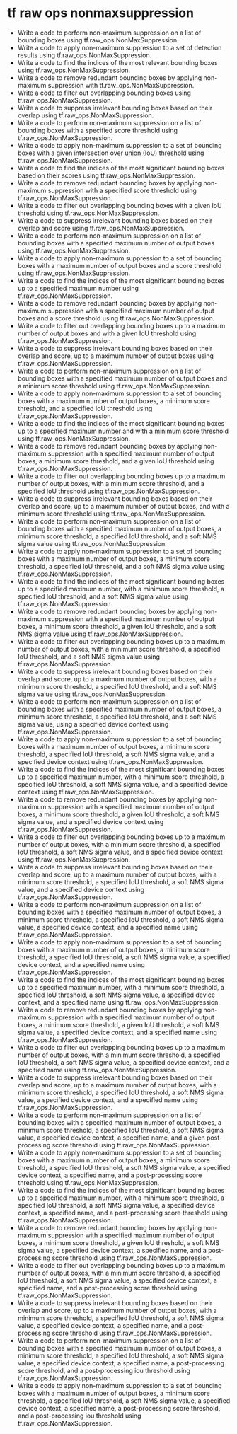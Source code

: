 # tf raw ops nonmaxsuppression

- Write a code to perform non-maximum suppression on a list of bounding boxes using tf.raw_ops.NonMaxSuppression.
- Write a code to apply non-maximum suppression to a set of detection results using tf.raw_ops.NonMaxSuppression.
- Write a code to find the indices of the most relevant bounding boxes using tf.raw_ops.NonMaxSuppression.
- Write a code to remove redundant bounding boxes by applying non-maximum suppression with tf.raw_ops.NonMaxSuppression.
- Write a code to filter out overlapping bounding boxes using tf.raw_ops.NonMaxSuppression.
- Write a code to suppress irrelevant bounding boxes based on their overlap using tf.raw_ops.NonMaxSuppression.
- Write a code to perform non-maximum suppression on a list of bounding boxes with a specified score threshold using tf.raw_ops.NonMaxSuppression.
- Write a code to apply non-maximum suppression to a set of bounding boxes with a given intersection over union (IoU) threshold using tf.raw_ops.NonMaxSuppression.
- Write a code to find the indices of the most significant bounding boxes based on their scores using tf.raw_ops.NonMaxSuppression.
- Write a code to remove redundant bounding boxes by applying non-maximum suppression with a specified score threshold using tf.raw_ops.NonMaxSuppression.
- Write a code to filter out overlapping bounding boxes with a given IoU threshold using tf.raw_ops.NonMaxSuppression.
- Write a code to suppress irrelevant bounding boxes based on their overlap and score using tf.raw_ops.NonMaxSuppression.
- Write a code to perform non-maximum suppression on a list of bounding boxes with a specified maximum number of output boxes using tf.raw_ops.NonMaxSuppression.
- Write a code to apply non-maximum suppression to a set of bounding boxes with a maximum number of output boxes and a score threshold using tf.raw_ops.NonMaxSuppression.
- Write a code to find the indices of the most significant bounding boxes up to a specified maximum number using tf.raw_ops.NonMaxSuppression.
- Write a code to remove redundant bounding boxes by applying non-maximum suppression with a specified maximum number of output boxes and a score threshold using tf.raw_ops.NonMaxSuppression.
- Write a code to filter out overlapping bounding boxes up to a maximum number of output boxes and with a given IoU threshold using tf.raw_ops.NonMaxSuppression.
- Write a code to suppress irrelevant bounding boxes based on their overlap and score, up to a maximum number of output boxes using tf.raw_ops.NonMaxSuppression.
- Write a code to perform non-maximum suppression on a list of bounding boxes with a specified maximum number of output boxes and a minimum score threshold using tf.raw_ops.NonMaxSuppression.
- Write a code to apply non-maximum suppression to a set of bounding boxes with a maximum number of output boxes, a minimum score threshold, and a specified IoU threshold using tf.raw_ops.NonMaxSuppression.
- Write a code to find the indices of the most significant bounding boxes up to a specified maximum number and with a minimum score threshold using tf.raw_ops.NonMaxSuppression.
- Write a code to remove redundant bounding boxes by applying non-maximum suppression with a specified maximum number of output boxes, a minimum score threshold, and a given IoU threshold using tf.raw_ops.NonMaxSuppression.
- Write a code to filter out overlapping bounding boxes up to a maximum number of output boxes, with a minimum score threshold, and a specified IoU threshold using tf.raw_ops.NonMaxSuppression.
- Write a code to suppress irrelevant bounding boxes based on their overlap and score, up to a maximum number of output boxes, and with a minimum score threshold using tf.raw_ops.NonMaxSuppression.
- Write a code to perform non-maximum suppression on a list of bounding boxes with a specified maximum number of output boxes, a minimum score threshold, a specified IoU threshold, and a soft NMS sigma value using tf.raw_ops.NonMaxSuppression.
- Write a code to apply non-maximum suppression to a set of bounding boxes with a maximum number of output boxes, a minimum score threshold, a specified IoU threshold, and a soft NMS sigma value using tf.raw_ops.NonMaxSuppression.
- Write a code to find the indices of the most significant bounding boxes up to a specified maximum number, with a minimum score threshold, a specified IoU threshold, and a soft NMS sigma value using tf.raw_ops.NonMaxSuppression.
- Write a code to remove redundant bounding boxes by applying non-maximum suppression with a specified maximum number of output boxes, a minimum score threshold, a given IoU threshold, and a soft NMS sigma value using tf.raw_ops.NonMaxSuppression.
- Write a code to filter out overlapping bounding boxes up to a maximum number of output boxes, with a minimum score threshold, a specified IoU threshold, and a soft NMS sigma value using tf.raw_ops.NonMaxSuppression.
- Write a code to suppress irrelevant bounding boxes based on their overlap and score, up to a maximum number of output boxes, with a minimum score threshold, a specified IoU threshold, and a soft NMS sigma value using tf.raw_ops.NonMaxSuppression.
- Write a code to perform non-maximum suppression on a list of bounding boxes with a specified maximum number of output boxes, a minimum score threshold, a specified IoU threshold, and a soft NMS sigma value, using a specified device context using tf.raw_ops.NonMaxSuppression.
- Write a code to apply non-maximum suppression to a set of bounding boxes with a maximum number of output boxes, a minimum score threshold, a specified IoU threshold, a soft NMS sigma value, and a specified device context using tf.raw_ops.NonMaxSuppression.
- Write a code to find the indices of the most significant bounding boxes up to a specified maximum number, with a minimum score threshold, a specified IoU threshold, a soft NMS sigma value, and a specified device context using tf.raw_ops.NonMaxSuppression.
- Write a code to remove redundant bounding boxes by applying non-maximum suppression with a specified maximum number of output boxes, a minimum score threshold, a given IoU threshold, a soft NMS sigma value, and a specified device context using tf.raw_ops.NonMaxSuppression.
- Write a code to filter out overlapping bounding boxes up to a maximum number of output boxes, with a minimum score threshold, a specified IoU threshold, a soft NMS sigma value, and a specified device context using tf.raw_ops.NonMaxSuppression.
- Write a code to suppress irrelevant bounding boxes based on their overlap and score, up to a maximum number of output boxes, with a minimum score threshold, a specified IoU threshold, a soft NMS sigma value, and a specified device context using tf.raw_ops.NonMaxSuppression.
- Write a code to perform non-maximum suppression on a list of bounding boxes with a specified maximum number of output boxes, a minimum score threshold, a specified IoU threshold, a soft NMS sigma value, a specified device context, and a specified name using tf.raw_ops.NonMaxSuppression.
- Write a code to apply non-maximum suppression to a set of bounding boxes with a maximum number of output boxes, a minimum score threshold, a specified IoU threshold, a soft NMS sigma value, a specified device context, and a specified name using tf.raw_ops.NonMaxSuppression.
- Write a code to find the indices of the most significant bounding boxes up to a specified maximum number, with a minimum score threshold, a specified IoU threshold, a soft NMS sigma value, a specified device context, and a specified name using tf.raw_ops.NonMaxSuppression.
- Write a code to remove redundant bounding boxes by applying non-maximum suppression with a specified maximum number of output boxes, a minimum score threshold, a given IoU threshold, a soft NMS sigma value, a specified device context, and a specified name using tf.raw_ops.NonMaxSuppression.
- Write a code to filter out overlapping bounding boxes up to a maximum number of output boxes, with a minimum score threshold, a specified IoU threshold, a soft NMS sigma value, a specified device context, and a specified name using tf.raw_ops.NonMaxSuppression.
- Write a code to suppress irrelevant bounding boxes based on their overlap and score, up to a maximum number of output boxes, with a minimum score threshold, a specified IoU threshold, a soft NMS sigma value, a specified device context, and a specified name using tf.raw_ops.NonMaxSuppression.
- Write a code to perform non-maximum suppression on a list of bounding boxes with a specified maximum number of output boxes, a minimum score threshold, a specified IoU threshold, a soft NMS sigma value, a specified device context, a specified name, and a given post-processing score threshold using tf.raw_ops.NonMaxSuppression.
- Write a code to apply non-maximum suppression to a set of bounding boxes with a maximum number of output boxes, a minimum score threshold, a specified IoU threshold, a soft NMS sigma value, a specified device context, a specified name, and a post-processing score threshold using tf.raw_ops.NonMaxSuppression.
- Write a code to find the indices of the most significant bounding boxes up to a specified maximum number, with a minimum score threshold, a specified IoU threshold, a soft NMS sigma value, a specified device context, a specified name, and a post-processing score threshold using tf.raw_ops.NonMaxSuppression.
- Write a code to remove redundant bounding boxes by applying non-maximum suppression with a specified maximum number of output boxes, a minimum score threshold, a given IoU threshold, a soft NMS sigma value, a specified device context, a specified name, and a post-processing score threshold using tf.raw_ops.NonMaxSuppression.
- Write a code to filter out overlapping bounding boxes up to a maximum number of output boxes, with a minimum score threshold, a specified IoU threshold, a soft NMS sigma value, a specified device context, a specified name, and a post-processing score threshold using tf.raw_ops.NonMaxSuppression.
- Write a code to suppress irrelevant bounding boxes based on their overlap and score, up to a maximum number of output boxes, with a minimum score threshold, a specified IoU threshold, a soft NMS sigma value, a specified device context, a specified name, and a post-processing score threshold using tf.raw_ops.NonMaxSuppression.
- Write a code to perform non-maximum suppression on a list of bounding boxes with a specified maximum number of output boxes, a minimum score threshold, a specified IoU threshold, a soft NMS sigma value, a specified device context, a specified name, a post-processing score threshold, and a post-processing iou threshold using tf.raw_ops.NonMaxSuppression.
- Write a code to apply non-maximum suppression to a set of bounding boxes with a maximum number of output boxes, a minimum score threshold, a specified IoU threshold, a soft NMS sigma value, a specified device context, a specified name, a post-processing score threshold, and a post-processing iou threshold using tf.raw_ops.NonMaxSuppression.